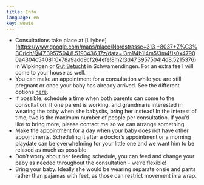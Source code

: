 ```yaml
---
title: Info
language: en
key: wowie
---
```


- Consultations take place at [Lilybee] (https://www.google.com/maps/place/Nordstrasse+313,+8037+Z%C3%BCrich/@47.3957504,8.5193436,17z/data=!3m1!4b1!4m5!3m4!1s0x47900a4304c54081:0x78a9add9cf264efe!8m2!3d47.3957504!4d8.5215376) in Wipkingen or [Gut Betucht](http://www.gut-betucht.ch/) in Schwamendingen. For an extra fee I will come to your house as well. 
- You can make an appointment for a consultation while you are still pregnant or once your baby has already arrived. See the different options [here](#consulting_en).
- If possible, schedule a time when both parents can come to the consultation. If one parent is working,  and grandma is interested in wearing the baby when she babysits, bring her instead! In the interest of time, two is the maximum number of people per consultation. If you’d like to bring more, please contact me so we can arrange something.
- Make the appointment for a day when your baby does not have other appointments. Scheduling it after a doctor’s appointment or a morning playdate can be overwhelming for your little one and we want him to be relaxed as much as possible.
- Don’t worry about her feeding schedule, you can feed and change your baby as needed throughout the consultation - we’re flexible!
- Bring your baby. Ideally she would be wearing separate onsie and pants rather than pajamas with feet, as those can restrict movement in a wrap.

